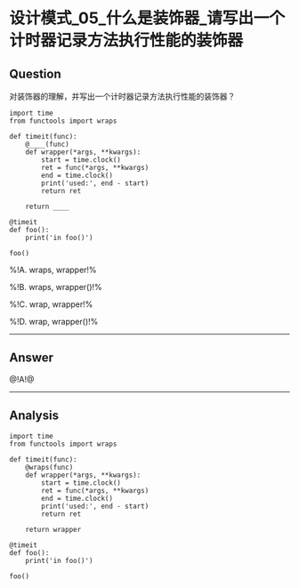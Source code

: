# 设计模式_05_什么是装饰器_请写出一个计时器记录方法执行性能的装饰器

## Question

对装饰器的理解，并写出一个计时器记录方法执行性能的装饰器？

```
import time
from functools import wraps

def timeit(func):
    @____(func)
    def wrapper(*args, **kwargs):
        start = time.clock()
        ret = func(*args, **kwargs)
        end = time.clock()
        print('used:', end - start)
        return ret

    return ____

@timeit
def foo():
    print('in foo()')

foo()
```

%!A. wraps, wrapper!%

%!B. wraps, wrapper()!%

%!C. wrap, wrapper!%

%!D. wrap, wrapper()!%

------

## Answer

@!A!@

------
## Analysis
```
import time
from functools import wraps

def timeit(func):
    @wraps(func)
    def wrapper(*args, **kwargs):
        start = time.clock()
        ret = func(*args, **kwargs)
        end = time.clock()
        print('used:', end - start)
        return ret

    return wrapper

@timeit
def foo():
    print('in foo()')

foo()
```


